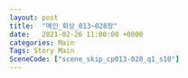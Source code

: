 ```yaml
---
layout: post
title:  "메인_회상_013~028장"
date:   2021-02-26 11:00:00 +0000
categories: Main
Tags: Story Main
SceneCode: ["scene_skip_cp013-028_q1_s10"]
---
```

